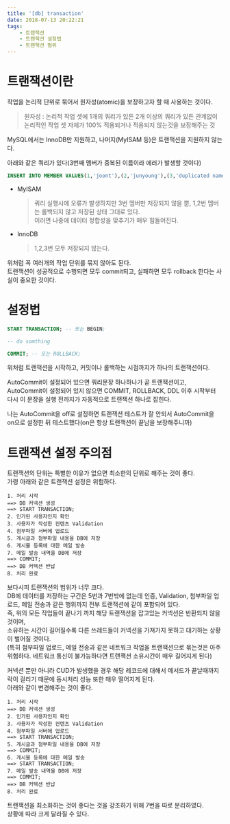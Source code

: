 ```yaml
---
title: '[db] transaction'
date: 2018-07-13 20:22:21
tags:
    - 트랜잭션  
    - 트랜잭션 설정법
    - 트랜잭션 범위  
---
```


# 트랜잭션이란
작업을 논리적 단위로 묶어서 원자성(atomic)을 보장하고자 할 때 사용하는 것이다.  
> 원자성 : 논리적 작업 셋에 1개의 쿼리가 있든 2개 이상의 쿼리가 있든 관계없이 논리적인 작업 셋 자체가 100% 적용되거나 적용되지 않는것을 보장해주는 것  

MySQL에서는 InnoDB만 지원하고, 나머지(MyISAM 등)은 트랜잭션을 지원하지 않는다.  

아래와 같은 쿼리가 있다(3번째 멤버가 중복된 이름이라 에러가 발생할 것이다)  

```SQL
INSERT INTO MEMBER VALUES(1,'joont'),(2,'junyoung'),(3,'duplicated name');
```

- MyISAM  
    > 쿼리 실행시에 오류가 발생하지만 3번 멤버만 저장되지 않을 뿐, 1,2번 멤버는 롤백되지 않고 저장된 상태 그대로 있다.  
    > 이러면 나중에 데이터 정합성을 맞추기가 매우 힘들어진다.  
- InnoDB  
    > 1,2,3번 모두 저장되지 않는다.  

위처럼 꼭 여러개의 작업 단위를 묶지 않아도 된다.  
트랜잭션이 성공적으로 수행되면 모두 commit되고, 실패하면 모두 rollback 한다는 사실이 중요한 것이다.  

# 설정법
```sql
START TRANSACTION; -- 또는 BEGIN;

-- do somthing

COMMIT; -- 또는 ROLLBACK;
```

위처럼 트랜잭션을 시작하고, 커밋이나 롤백하는 시점까지가 하나의 트랜잭션이다.  

AutoCommit이 설정되어 있으면 쿼리문장 하나하나가 곧 트랜잭션이고,  
AutoCommit이 설정되어 있지 않으면 COMMIT, ROLLBACK, DDL 이후 시작부터 다시 이 문장을 실행 전까지가 자동적으로 트랜잭션 하나로 잡힌다.  

나는 AutoCommit을 off로 설정하면 트랜잭션 테스트가 잘 안되서 AutoCommit을 on으로 설정한 뒤 테스트했다(on은 항상 트랜잭션이 끝남을 보장해주니까)  

# 트랜잭션 설정 주의점  
트랜잭션의 단위는 특별한 이유가 없으면 최소한의 단위로 해주는 것이 좋다.  
가령 아래와 같은 트랜잭션 설정은 위험하다.  

```
1. 처리 시작  
==> DB 커넥션 생성  
==> START TRANSACTION;
2. 인가된 사용자인지 확인
3. 사용자가 작성한 컨텐츠 Validation
4. 첨부파일 서버에 업로드  
5. 게시글과 첨부파일 내용을 DB에 저장  
6. 게시물 등록에 대한 메일 발송  
7. 메일 발송 내역을 DB에 저장  
==> COMMIT;
==> DB 커텍션 반납  
8. 처리 완료  
```

보다시피 트랜잭션의 범위가 너무 크다.  
DB에 데이터를 저장하는 구간은 5번과 7번밖에 없는데 인증, Validation, 첨부파일 업로드, 메일 전송과 같은 행위까지 전부 트랜잭션에 같이 포함되어 있다.  
즉, 위의 모든 작업들이 끝나기 까지 해당 트랜잭션을 잡고있는 커넥션은 반환되지 않을 것이며,  
소유하는 시간이 길어질수록 다른 쓰레드들이 커넥션을 가져가지 못하고 대기하는 상황이 벌어질 것이다.  
(특히 첨부파일 업로드, 메일 전송과 같은 네트워크 작업을 트랜잭션으로 묶는것은 아주 위험하다. 네트워크 통신이 불가능하다면 트랜잭션 소유시간이 매우 길어지게 된다)  

커넥션 뿐만 아니라 CUD가 발생했을 경우 해당 레코드에 대해서 메서드가 끝날때까지 락이 걸리기 때문에 동시처리 성능 또한 매우 떨어지게 된다.  
아래와 같이 변경해주는 것이 좋다.  

```
1. 처리 시작  
==> DB 커넥션 생성  
2. 인가된 사용자인지 확인
3. 사용자가 작성한 컨텐츠 Validation
4. 첨부파일 서버에 업로드  
==> START TRANSACTION;
5. 게시글과 첨부파일 내용을 DB에 저장  
==> COMMIT;
6. 게시물 등록에 대한 메일 발송  
==> START TRANSACTION;
7. 메일 발송 내역을 DB에 저장  
==> COMMIT;
==> DB 커텍션 반납  
8. 처리 완료  
```

트랜잭션을 최소화하는 것이 좋다는 것을 강조하기 위해 7번을 따로 분리하였다.  
상황에 따라 크게 달라질 수 있다.  

<!-- more -->